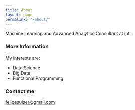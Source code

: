 ```yaml
---
title: About
layout: page
permalink: "/about/"
---
```


Machine Learning and Advanced Analytics Consultant at ipt

### More Information

My interests are:

- Data Science
- Big Data
- Functional Programming

### Contact me

[felipesulser@gmail.com](mailto:felipesulser@gmail.com)